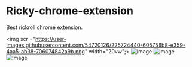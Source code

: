 # Ricky-chrome-extension
Best rickroll chrome extension.

<img scr ="https://user-images.githubusercontent.com/54720126/225724440-605756b8-e359-4aa5-ab38-706074842a9b.png" width="20vw";>
![image](https://user-images.githubusercontent.com/54720126/225724991-c27879f8-32e1-4ea3-a86e-38dbf1a79543.png)
![image](https://user-images.githubusercontent.com/54720126/225725373-8240bc96-158f-4ba5-9bdf-f5c20fd5c37c.png)
![image](https://user-images.githubusercontent.com/54720126/225726192-92a4f470-72ad-4ba6-8b5e-fab561b52f9f.png)
